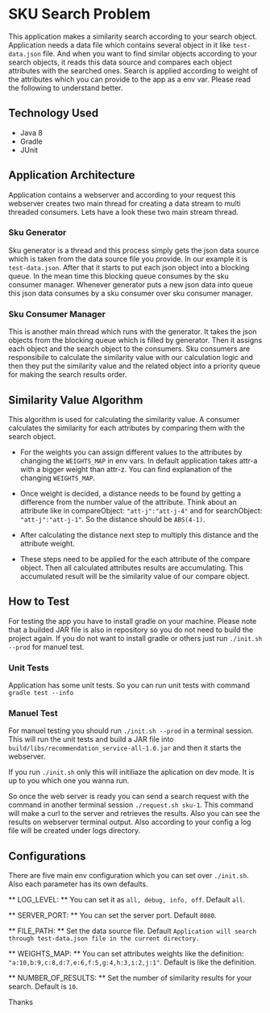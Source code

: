 # SKU Search Problem
This application makes a similarity search according to your search object. Application needs a data file which contains several object in it like `test-data.json` file. And when you want to find similar objects according to your search objects, it reads this data source and compares each object attributes with the searched ones. Search is applied according to weight of the attributes which you can provide to the app as a env var. Please read the following to understand better.

## Technology Used
* Java 8
* Gradle
* JUnit

## Application Architecture
Application contains a webserver and according to your request this webserver creates two main thread for creating a data stream to multi threaded consumers. Lets have a look these two main stream thread. 

### Sku Generator
Sku generator is a thread and this process simply gets the json data source which is taken from the data source file you provide. In our example it is `test-data.json`. After that it starts to put each json object into a blocking queue. In the mean time this blocking queue consumes by the sku consumer manager. Whenever generator puts a new json data into queue this json data consumes by a sku consumer over sku consumer manager.

### Sku Consumer Manager
This is another main thread which runs with the generator. It takes the json objects from the blocking queue which is filled by generator. Then it assigns each object and the search object to the consumers. Sku consumers are responsibile to calculate the similarity value with our calculation logic and then they put the similarity value and the related object into a priority queue for making the search results order.

## Similarity Value Algorithm
This algorithm is used for calculating the similarity value. A consumer calculates the similarity for each attributes by comparing them with the search object. 
* For the weights you can assign different values to the attributes by changing the `WEIGHTS_MAP` in env vars. In default application takes attr-a with a bigger weight than attr-z. You can find explanation of the changing `WEIGHTS_MAP`.

* Once weight is decided, a distance needs to be found by getting a difference from the number value of the attribute. Think about an attribute like in compareObject: `"att-j":"att-j-4"` and for searchObject: `"att-j":"att-j-1"`. So the distance should be `ABS(4-1)`.

* After calculating the distance next step to multiply this distance and the attribute weight.

* These steps need to be applied for the each attribute of the compare object. Then all calculated attributes results are accumulating. This accumulated result will be the similarity value of our compare object.

## How to Test
For testing the app you have to install gradle on your machine. Please note that a builded JAR file is also in repository so you do not need to build the project again. If you do not want to install gradle or others just run `./init.sh --prod` for manuel test.

### Unit Tests
Application has some unit tests. So you can run unit tests with command `gradle test --info`

### Manuel Test
For manuel testing you should run `./init.sh --prod` in a terminal session. This will run the unit tests and build a JAR file into `build/libs/recommendation_service-all-1.0.jar` and then it starts the webserver.

If you run `./init.sh` only this will initiliaze the aplication on dev mode. It is up to you which one you wanna run.

So once the web server is ready you can send a search request with the command in another terminal session `./request.sh sku-1`. This command will make a curl to the server and retrieves the results. Also you can see the results on webserver terminal output. Also according to your config a log file will be created under logs directory.

## Configurations
There are five main env configuration which you can set over `./init.sh`. Also each parameter has its own defaults.

** LOG_LEVEL: ** You can set it as `all, debug, info, off`. Default `all`.

** SERVER_PORT: ** You can set the server port. Default `8080`.

** FILE_PATH: ** Set the data source file. Default `Application will search through test-data.json file in the current directory.`

** WEIGHTS_MAP: ** You can set attributes weights like the definition: `"a:10,b:9,c:8,d:7,e:6,f:5,g:4,h:3,i:2,j:1"`. Default is like the definition. 

** NUMBER_OF_RESULTS: ** Set the number of similarity results for your search. Default is `10`.

Thanks
